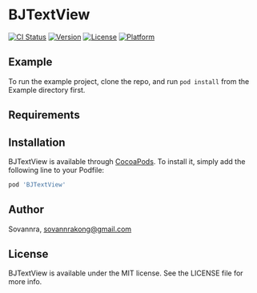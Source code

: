 # BJTextView

[![CI Status](https://img.shields.io/travis/Sovannra/BJTextView.svg?style=flat)](https://travis-ci.org/Sovannra/BJTextView)
[![Version](https://img.shields.io/cocoapods/v/BJTextView.svg?style=flat)](https://cocoapods.org/pods/BJTextView)
[![License](https://img.shields.io/cocoapods/l/BJTextView.svg?style=flat)](https://cocoapods.org/pods/BJTextView)
[![Platform](https://img.shields.io/cocoapods/p/BJTextView.svg?style=flat)](https://cocoapods.org/pods/BJTextView)

## Example

To run the example project, clone the repo, and run `pod install` from the Example directory first.

## Requirements

## Installation

BJTextView is available through [CocoaPods](https://cocoapods.org). To install
it, simply add the following line to your Podfile:

```ruby
pod 'BJTextView'
```

## Author

Sovannra, sovannrakong@gmail.com

## License

BJTextView is available under the MIT license. See the LICENSE file for more info.
